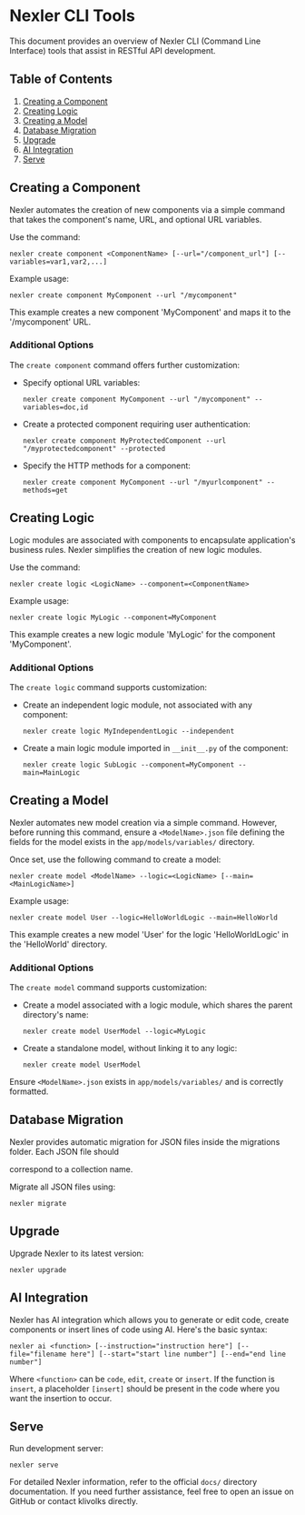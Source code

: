 # Nexler CLI Tools

This document provides an overview of Nexler CLI (Command Line Interface) tools that assist in RESTful API development. 

## Table of Contents
1. [Creating a Component](#creating-a-component)
2. [Creating Logic](#creating-logic)
3. [Creating a Model](#creating-a-model)
4. [Database Migration](#database-migration)
5. [Upgrade](#upgrade)
6. [AI Integration](#ai-integration)
7. [Serve](#serve)


## Creating a Component

Nexler automates the creation of new components via a simple command that takes the component's name, URL, and optional URL variables.

Use the command:

```shell
nexler create component <ComponentName> [--url="/component_url"] [--variables=var1,var2,...]
```

Example usage:

```shell
nexler create component MyComponent --url "/mycomponent"
```

This example creates a new component 'MyComponent' and maps it to the '/mycomponent' URL.

### Additional Options

The `create component` command offers further customization:

- Specify optional URL variables:

    ```shell
    nexler create component MyComponent --url "/mycomponent" --variables=doc,id
    ```

- Create a protected component requiring user authentication:

    ```shell
    nexler create component MyProtectedComponent --url "/myprotectedcomponent" --protected
    ```

- Specify the HTTP methods for a component:

    ```shell
    nexler create component MyComponent --url "/myurlcomponent" --methods=get
    ```

## Creating Logic

Logic modules are associated with components to encapsulate application's business rules. Nexler simplifies the creation of new logic modules.

Use the command:

```shell
nexler create logic <LogicName> --component=<ComponentName>
```

Example usage:

```shell
nexler create logic MyLogic --component=MyComponent
```

This example creates a new logic module 'MyLogic' for the component 'MyComponent'.

### Additional Options

The `create logic` command supports customization:

- Create an independent logic module, not associated with any component:

    ```shell
    nexler create logic MyIndependentLogic --independent
    ```
    
- Create a main logic module imported in `__init__.py` of the component:

    ```shell
    nexler create logic SubLogic --component=MyComponent --main=MainLogic
    ```
    
## Creating a Model

Nexler automates new model creation via a simple command. However, before running this command, ensure a `<ModelName>.json` file defining the fields for the model exists in the `app/models/variables/` directory.

Once set, use the following command to create a model:

```shell
nexler create model <ModelName> --logic=<LogicName> [--main=<MainLogicName>]
```

Example usage:

```shell
nexler create model User --logic=HelloWorldLogic --main=HelloWorld
```

This example creates a new model 'User' for the logic 'HelloWorldLogic' in the 'HelloWorld' directory.

### Additional Options

The `create model` command supports customization:

- Create a model associated with a logic module, which shares the parent directory's name:

    ```shell
    nexler create model UserModel --logic=MyLogic
    ```

- Create a standalone model, without linking it to any logic:

    ```shell
    nexler create model UserModel
    ```

Ensure `<ModelName>.json` exists in `app/models/variables/` and is correctly formatted.

## Database Migration

Nexler provides automatic migration for JSON files inside the migrations folder. Each JSON file should

 correspond to a collection name.

Migrate all JSON files using:

```shell
nexler migrate
```

## Upgrade

Upgrade Nexler to its latest version:

```shell
nexler upgrade
```

## AI Integration

Nexler has AI integration which allows you to generate or edit code, create components or insert lines of code using AI. Here's the basic syntax:

```shell
nexler ai <function> [--instruction="instruction here"] [--file="filename here"] [--start="start line number"] [--end="end line number"]
```

Where `<function>` can be `code`, `edit`, `create` or `insert`. If the function is `insert`, a placeholder `[insert]` should be present in the code where you want the insertion to occur.

## Serve

Run development server:

```shell
nexler serve
```

For detailed Nexler information, refer to the official `docs/` directory documentation. If you need further assistance, feel free to open an issue on GitHub or contact klivolks directly.